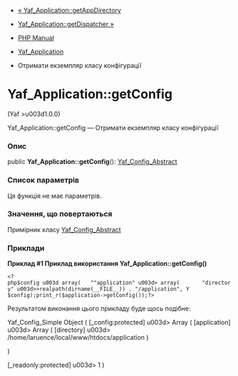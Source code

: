 - [«
Yaf_Application::getAppDirectory](yaf-application.getappdirectory.md)
- [Yaf_Application::getDispatcher
»](yaf-application.getdispatcher.md)

- [PHP Manual](index.md)
- [Yaf_Application](class.yaf-application.md)
- Отримати екземпляр класу конфігурації

# Yaf_Application::getConfig

(Yaf \>u003d1.0.0)

Yaf_Application::getConfig — Отримати екземпляр класу конфігурації

### Опис

public **Yaf_Application::getConfig**():
[Yaf_Config_Abstract](class.yaf-config-abstract.md)

### Список параметрів

Ця функція не має параметрів.

### Значення, що повертаються

Примірник класу [Yaf_Config_Abstract](class.yaf-config-abstract.md)

### Приклади

**Приклад #1 Приклад використання **Yaf_Application::getConfig()****

`<?php$config u003d array(   ""application" u003d> array(       "directory" u003d>>realpath(dirname(__FILE__)) . "/application", Y $config);print_r($application->getConfig());?> `

Результатом виконання цього прикладу буде щось подібне:

Yaf_Config_Simple Object
(
[_config:protected] u003d> Array
(
[application] u003d> Array
(
[directory] u003d> /home/laruence/local/www/htdocs/application
)

)

[_readonly:protected] u003d> 1
)
